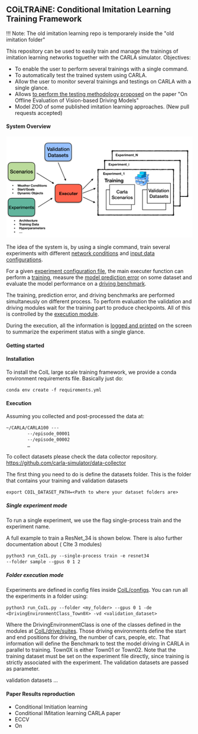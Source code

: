 COiLTRAiNE: Conditional Imitation Learning Training Framework
-------------------------------------------------------------

!!! Note: The old imitation learning repo is temporarely inside
the "old imitation folder"

This repository can be used to easily train and manage the trainings of imitation
learning networks toguether with the CARLA simulator.
Objectives:

 * To enable the user to perform several trainings with a single command.
 * To automatically test the trained system using CARLA.
 * Allow the user to monitor several trainings
   and testings on CARLA with a single glance.
 * Allows [to perform the testing methodology proposed]()
 on the paper "On Offline Evaluation of Vision-based Driving Models"
 * Model ZOO of some published imitation learning approaches. (New
 pull requests accepted)



#### System Overview


![COIL Diagram](docs/img/CoIL.png?raw=true )

The idea of the system is, by using a single command, train several
experiments with different [network conditions](docs/) and
[input data configurations](docs/).


For a given [experiment configuration file](), the main executer function
can perform a [training](), measure the [model prediction error]() on some
dataset and evaluate the model performance on a [driving benchmark]().

The training, prediction error, and driving benchmarks are performed
simultaneusly on different process. To perform evaluation
the validation and driving modules wait for the
training part to produce checkpoints. All of this is controlled
by the [execution module]().

During the execution, all the information is [logged and
printed](docs/logger.md) on the screen to summarize the experiment status
with a single glance.





#### Getting started

#### Installation

To install the CoIL large scale training framework, we provide a conda environment requirements file.
Basically just do:

    conda env create -f requirements.yml



#### Execution


Assuming you collected and post-processed the data at:

    ~/CARLA/CARLA100 ---
            --/episode_00001
            --/episode_00002
            …

To collect datasets please check the data collector repository.
https://github.com/carla-simulator/data-collector


The first thing you need to do is define the datasets folder.
This is the folder that contains your training and validation datasets

    export COIL_DATASET_PATH=<Path to where your dataset folders are>


##### Single experiment mode

To run a single experiment, we use the flag single-process train
and the experiment name.

A full example to train a ResNet_34  is shown below. There
is also further documentation about ( CIte 3 modules)

    python3 run_CoIL.py --single-process train -e resnet34
    --folder sample --gpus 0 1 2





##### Folder execution mode

Experiments are defined in config files inside [CoIL/configs](docs/configuration.md).
You can run all the experiments in a folder using:

    python3 run_CoIL.py --folder <my_folder> --gpus 0 1 -de <DrivingEnvironmentClass_Town0X> -vd <validation_dataset>

Where the DrivingEnvironmentClass is one of the classes defined in the
modules at [CoIL/drive/suites](docs/suites.md). Those driving environments
define the start and end positions for driving, the number of cars, people, etc. That information will define the Benchmark to test the model driving in CARLA in parallel to training. Town0X is either Town01 or Town02.
Note that the training dataset must be set on the experiment file directly,
 since training is strictly associated with the experiment.
 The validation datasets are passed as parameter.

 validation datasets ...


#### Paper Results reproduction

* Conditional Imitiation learning
* Conditional IMitation learning CARLA paper
* ECCV
* On